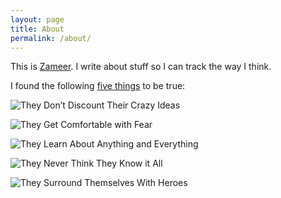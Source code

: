 ```yaml
---
layout: page
title: About
permalink: /about/
---
```


This is [Zameer](http://blogx.nerdspal.com/hello-world/). I write about stuff so I can track the way I think.

I found the following [five things](https://www.themuse.com/advice/5-ways-successful-people-become-more-innovative-every-day) to be true:

![They Don’t Discount Their Crazy Ideas](https://tm-prod.global.ssl.fastly.net/uploaded/attachments/18863.jpg?v=db4f81a4ba3dfbe4053617a8267589c9)

![They Get Comfortable with Fear](https://tm-prod.global.ssl.fastly.net/uploaded/attachments/18864.jpg?v=f6017b73a75384f543c6230443cc8d41)

![They Learn About Anything and Everything](https://tm-prod.global.ssl.fastly.net/uploaded/attachments/18865.jpg?v=3ef98240018d0b1afa6b8f3feace2da6)

![They Never Think They Know it All](https://tm-prod.global.ssl.fastly.net/uploaded/attachments/18866.jpg?v=6b450c5fd5127799ee22e3aedb20ae9a)

![They Surround Themselves With Heroes](https://tm-prod.global.ssl.fastly.net/uploaded/attachments/18867.jpg?v=75e75b5bdf5e09e62252d95051c321dc)

